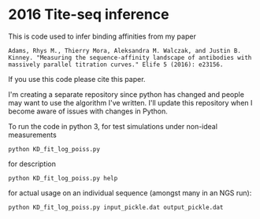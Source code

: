 # 2016 Tite-seq inference
This is code used to infer binding affinities from my paper
```
Adams, Rhys M., Thierry Mora, Aleksandra M. Walczak, and Justin B. Kinney. "Measuring the sequence-affinity landscape of antibodies with massively parallel titration curves." Elife 5 (2016): e23156.
```
If you use this code please cite this paper.

I'm creating a separate repository since python has changed and people
may want to use the algorithm I've written. I'll update this repository when I
become aware of issues with changes in Python.

To run the code in python 3, for test simulations under non-ideal measurements
```
python KD_fit_log_poiss.py
```
for description
```
python KD_fit_log_poiss.py help
```
for actual usage on an individual sequence (amongst many in an NGS run):
```
python KD_fit_log_poiss.py input_pickle.dat output_pickle.dat
```

